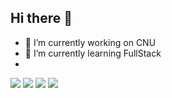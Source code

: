 ## Hi there 👋
- 🔭 I’m currently working on CNU 
- 🌱 I’m currently learning FullStack
- <div>
<img src="https://img.shields.io/badge/React-20232a.svg?style=for-the-badge&logo=react&logoColor=FFFFFF" />
<img src="https://img.shields.io/badge/MongoDB-48A248.svg?style=for-the-badge&logo=mongodb&logoColor=FFFFFF" />
<img src="https://img.shields.io/badge/Mongoose-880000.svg?style=for-the-badge&logo=mongoose&logoColor=FFFFFF" />
<img src="https://img.shields.io/badge/Javascript-F7DF1E.svg?style=for-the-badge&logo=javascript&logoColor=FFFFFF" />
  
</div>
